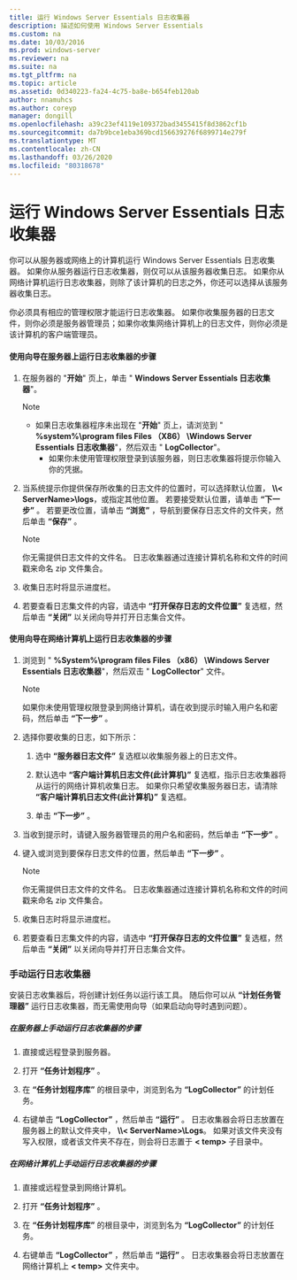 ```yaml
---
title: 运行 Windows Server Essentials 日志收集器
description: 描述如何使用 Windows Server Essentials
ms.custom: na
ms.date: 10/03/2016
ms.prod: windows-server
ms.reviewer: na
ms.suite: na
ms.tgt_pltfrm: na
ms.topic: article
ms.assetid: 0d340223-fa24-4c75-ba8e-b654feb120ab
author: nnamuhcs
ms.author: coreyp
manager: dongill
ms.openlocfilehash: a39c23ef4119e109372bad3455415f8d3862cf1b
ms.sourcegitcommit: da7b9bce1eba369bcd156639276f6899714e279f
ms.translationtype: MT
ms.contentlocale: zh-CN
ms.lasthandoff: 03/26/2020
ms.locfileid: "80318678"
---
```

# <a name="run-the-windows-server-essentials-log-collector"></a>运行 Windows Server Essentials 日志收集器
你可以从服务器或网络上的计算机运行 Windows Server Essentials 日志收集器。 如果你从服务器运行日志收集器，则仅可以从该服务器收集日志。 如果你从网络计算机运行日志收集器，则除了该计算机的日志之外，你还可以选择从该服务器收集日志。  
  
 你必须具有相应的管理权限才能运行日志收集器。 如果你收集服务器的日志文件，则你必须是服务器管理员；如果你收集网络计算机上的日志文件，则你必须是该计算机的客户端管理员。  
  
#### <a name="to-run-the-log-collector-on-the-server-by-using-the-wizard"></a>使用向导在服务器上运行日志收集器的步骤  
  
1. 在服务器的 "**开始**" 页上，单击 " **Windows Server Essentials 日志收集器**"。  
  
   > [!NOTE]
   > - 如果日志收集器程序未出现在 "**开始**" 页上，请浏览到 " **%system%\program files Files （X86） \Windows Server Essentials 日志收集器**"，然后双击 " **LogCollector**"。  
   >   -   如果你未使用管理权限登录到该服务器，则日志收集器将提示你输入你的凭据。  
  
2. 当系统提示你提供保存所收集的日志文件的位置时，可以选择默认位置， **\\\\< ServerName\>\logs**，或指定其他位置。 若要接受默认位置，请单击 **“下一步”** 。 若要更改位置，请单击 **“浏览”** ，导航到要保存日志文件的文件夹，然后单击 **“保存”** 。  
  
   > [!NOTE]
   >  你无需提供日志文件的文件名。 日志收集器通过连接计算机名称和文件的时间戳来命名 zip 文件集合。  
  
3. 收集日志时将显示进度栏。  
  
4. 若要查看日志集文件的内容，请选中 **“打开保存日志的文件位置”** 复选框，然后单击 **“关闭”** 以关闭向导并打开日志集合文件。  
  
#### <a name="to-run-the-log-collector-on-a-network-computer-by-using-the-wizard"></a>使用向导在网络计算机上运行日志收集器的步骤  
  
1.  浏览到 " **%System%\program files Files （x86） \Windows Server Essentials 日志收集器**"，然后双击 " **LogCollector**" 文件。  
  
    > [!NOTE]
    >  如果你未使用管理权限登录到网络计算机，请在收到提示时输入用户名和密码，然后单击 **“下一步”** 。  
  
2.  选择你要收集的日志，如下所示：  
  
    1.  选中 **“服务器日志文件”** 复选框以收集服务器上的日志文件。  
  
    2.  默认选中 **“客户端计算机日志文件(此计算机)”** 复选框，指示日志收集器将从运行的网络计算机收集日志。 如果你只希望收集服务器日志，请清除 **“客户端计算机日志文件(此计算机)”** 复选框。  
  
    3.  单击 **“下一步”** 。  
  
3.  当收到提示时，请键入服务器管理员的用户名和密码，然后单击 **“下一步”** 。  
  
4.  键入或浏览到要保存日志文件的位置，然后单击 **“下一步”** 。  
  
    > [!NOTE]
    >  你无需提供日志文件的文件名。 日志收集器通过连接计算机名称和文件的时间戳来命名 zip 文件集合。  
  
5.  收集日志时将显示进度栏。  
  
6.  若要查看日志集文件的内容，请选中 **“打开保存日志的文件位置”** 复选框，然后单击 **“关闭”** 以关闭向导并打开日志集合文件。  
  
### <a name="running-the-log-collector-manually"></a>手动运行日志收集器  
 安装日志收集器后，将创建计划任务以运行该工具。 随后你可以从 **“计划任务管理器”** 运行日志收集器，而无需使用向导（如果启动向导时遇到问题）。  
  
##### <a name="to-manually-run-the-log-collector-on-the-server"></a>在服务器上手动运行日志收集器的步骤  
  
1.  直接或远程登录到服务器。  
  
2.  打开 **“任务计划程序”** 。  
  
3.  在 **“任务计划程序库”** 的根目录中，浏览到名为 **“LogCollector”** 的计划任务。  
  
4.  右键单击 **“LogCollector”** ，然后单击 **“运行”** 。 日志收集器会将日志放置在服务器上的默认文件夹中， **\\\\< ServerName\>\Logs**。 如果对该文件夹没有写入权限，或者该文件夹不存在，则会将日志置于 **< temp\>** 子目录中。  
  
##### <a name="to-manually-run-the-log-collector-on-a-network-computer"></a>在网络计算机上手动运行日志收集器的步骤  
  
1.  直接或远程登录到网络计算机。  
  
2.  打开 **“任务计划程序”** 。  
  
3.  在 **“任务计划程序库”** 的根目录中，浏览到名为 **“LogCollector”** 的计划任务。  
  
4.  右键单击 **“LogCollector”** ，然后单击 **“运行”** 。 日志收集器会将日志放置在网络计算机上 **< temp\>** 文件夹中。
